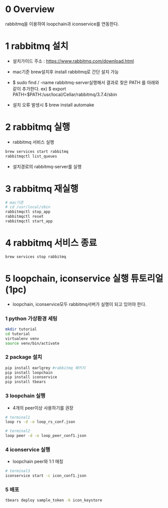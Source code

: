 0 Overview
============
rabbitmq을 이용하여 loopchain과 iconservice를 연동한다.

1 rabbitmq 설치
============

* 설치가이드 주소 : https://www.rabbitmq.com/download.html

* mac기준 brew설치후 install rabbitmq로 간단 설치 가능

* $ sudo find / -name rabbitmq-server실행해서 결과로 찾은 PATH 를 아래와 같이 추가한다.
ex) $ export PATH=$PATH:/usr/local/Cellar/rabbitmq/3.7.4/sbin

* 설치 오류 발생시 $ brew install automake

2 rabbitmq 실행
============

* rabbitmq 서비스 실행
```bash
brew services start rabbitmq
rabbitmqctl list_queues
```

* 설치경로의 rabbitmq-server를 실행

3 rabbitmq 재실행
============

```bash
# mac기준
# cd /usr/local/sbin
rabbitmqctl stop_app
rabbitmqctl reset
rabbitmqctl start_app
```

4 rabbitmq 서비스 종료
============

```bash
brew services stop rabbitmq
```

5 loopchain, iconservice 실행 튜토리얼 (1pc)
============

* loopchain, iconservice모두 rabbitmq서버가 실행이 되고 있어야 한다.

### 1 python 가상환경 세팅
```bash
mkdir tutorial
cd tutorial
virtualenv venv
source venv/bin/activate
```
### 2 package 설치
```bash
pip install earlgrey #rabbitmq 패키지
pip install loopchain
pip install iconservice
pip install tbears

```

### 3 loopchain 실행
* 4개의 peer이상 사용하기를 권장
``` bash
# terminal1
loop rs -d -o loop_rs_conf.json

# terminal2
loop peer -d -o loop_peer_conf1.json
```

### 4 iconservice 실행
* loopchain peer와 1:1 매칭
``` bash
# terminal3
iconservice start -c icon_conf1.json
```

### 5 배포
``` bash
tbears deploy sample_token -k icon_keystore
```

